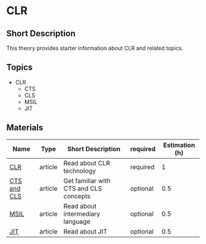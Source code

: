 # CLR

## Short Description

This theory provides starter information about CLR and related topics.

## Topics

* CLR
  * CTS
  * CLS
  * MSIL
  * JIT

## Materials

| Name                                                                                                               | Type    | Short Description                      | required | Estimation (h) |
| ------------------------------------------------------------------------------------------------------------------ | ------- | -------------------------------------- | -------- | -------------- |
| [CLR](https://www.geeksforgeeks.org/common-language-runtime-clr-in-c-sharp/)                                       | article | Read about CLR technology              | required | 1              |
| [CTS and CLS](https://www.c-sharpcorner.com/blogs/what-are-cts-and-cls-in-net)                                     | article | Get familiar with CTS and CLS concepts | optional | 0.5            |
| [MSIL](https://www.geeksforgeeks.org/cil-or-msil-microsoft-intermediate-language-or-common-intermediate-language/) | article | Read about intermediary language       | optional | 0.5            |
| [JIT](https://www.geeksforgeeks.org/what-is-just-in-time-jit-compiler-in-dot-net/)                                 | article | Read about JIT                         | optional | 0.5            |
